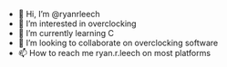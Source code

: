 - 👋 Hi, I’m @ryanrleech
- 👀 I’m interested in overclocking
- 🌱 I’m currently learning C
- 💞️ I’m looking to collaborate on overclocking software
- 📫 How to reach me ryan.r.leech on most platforms

<!---
ryanrleech/ryanrleech is a ✨ special ✨ repository because its `README.md` (this file) appears on your GitHub profile.
You can click the Preview link to take a look at your changes.
--->
